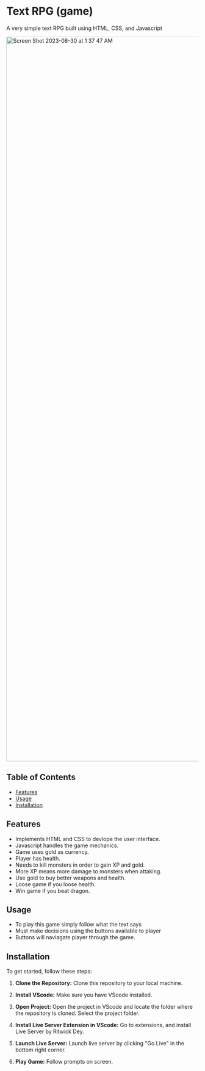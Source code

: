 
# Text RPG (game)

A very simple text RPG built using HTML, CSS, and Javascript

<div align="centeAr">
  <img width="1901" alt="Screen Shot 2023-08-30 at 1 37 47 AM" src="https://github.com/ArmanGrewal03/rpg-game/assets/143025874/b4a9915c-9caa-4943-b824-0d56648d2f80">
</div>

## Table of Contents

- [Features](#features)
- [Usage](#usage)
- [Installation](#installation)

## Features

- Implements HTML and CSS to devlope the user interface.
- Javascript handles the game mechanics.
- Game uses gold as currency.
- Player has health.
- Needs to kill monsters in order to gain XP and gold.
- More XP means more damage to monsters when attaking.
- Use gold to buy better weapons and health.
- Loose game if you loose health.
- Win game if you beat dragon.

## Usage

- To play this game simply follow what the text says
- Must make decisions using the buttons available to player
- Buttons will naviagate player through the game.

## Installation

To get started, follow these steps:

1. **Clone the Repository:**
   Clone this repository to your local machine.

2. **Install VScode:**
   Make sure you have VScode installed.

3. **Open Project:**
   Open the project in VScode and locate the folder where the repository is cloned. Select the project folder.

4. **Install Live Server Extension in VScode:**
   Go to extensions, and install Live Server by Ritwick Dey. 

5. **Launch Live Server:**
   Launch live server by clicking "Go Live" in the bottom right corner. 

6. **Play Game:**
   Follow prompts on screen. 


